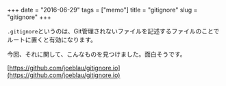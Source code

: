 +++
date = "2016-06-29"
tags =  ["memo"]
title = "gitignore"
slug = "gitignore"
+++

`.gitignore`というのは、Git管理されないファイルを記述するファイルのことでルートに置くと有効になります。

今回、それに関して、こんなものを見つけました。面白そうです。

[https://github.com/joeblau/gitignore.io](https://github.com/joeblau/gitignore.io)	
